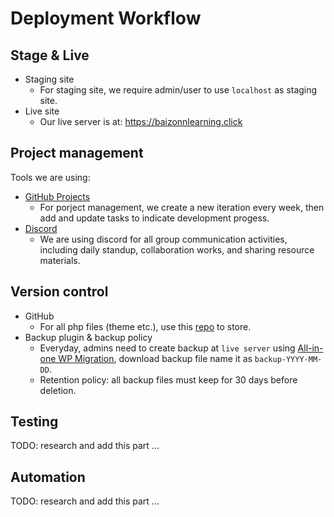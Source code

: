 # Deployment Workflow
## Stage & Live
- Staging site
  - For staging site, we require admin/user to use `localhost` as staging site.
- Live site
  - Our live server is at: https://baizonnlearning.click
## Project management
Tools we are using:
- [GitHub Projects](https://github.com/orgs/CMS-A2-Group-J/projects/1)
  - For porject management, we create a new iteration every week, then add and update tasks to indicate development progess.
- [Discord](https://discord.gg/82SSbSvv)
  - We are using discord for all group communication activities, including daily standup, collaboration works, and sharing resource materials.

## Version control
- GitHub
  - For all php files (theme etc.), use this [repo](https://github.com/cMS-A2-Group-J/a2) to store.
- Backup plugin & backup policy
  - Everyday, admins need to create backup at `live server` using [All-in-one WP Migration](https://wordpress.org/plugins/all-in-one-wp-migration/), download backup file name it as `backup-YYYY-MM-DD`.
  - Retention policy: all backup files must keep for 30 days before deletion.

## Testing
TODO: research and add this part ...
## Automation
TODO: research and add this part ...